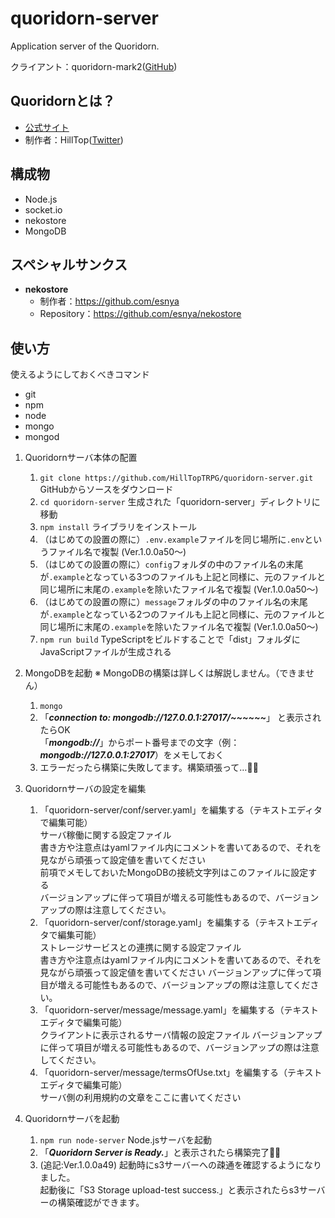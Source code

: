 # quoridorn-server
Application server of the Quoridorn.

クライアント：quoridorn-mark2([GitHub](https://github.com/HillTopTRPG/quoridorn-mark2))

## Quoridornとは？
* [公式サイト](http://quoridorn.com)<br>
* 制作者：HillTop([Twitter](https://twitter.com/HillTop_TRPG))

## 構成物
* Node.js
* socket.io
* nekostore
* MongoDB

## スペシャルサンクス
* **nekostore**
  * 制作者：https://github.com/esnya
  * Repository：<https://github.com/esnya/nekostore>

## 使い方
使えるようにしておくべきコマンド
* git
* npm
* node
* mongo
* mongod

1. Quoridornサーバ本体の配置
   1. `git clone https://github.com/HillTopTRPG/quoridorn-server.git` GitHubからソースをダウンロード
   1. `cd quoridorn-server` 生成された「quoridorn-server」ディレクトリに移動
   1. `npm install` ライブラリをインストール
   1. （はじめての設置の際に）`.env.example`ファイルを同じ場所に`.env`というファイル名で複製 (Ver.1.0.0a50～)
   1. （はじめての設置の際に）`config`フォルダの中のファイル名の末尾が`.example`となっている3つのファイルも上記と同様に、元のファイルと同じ場所に末尾の`.example`を除いたファイル名で複製  (Ver.1.0.0a50～)
   1. （はじめての設置の際に）`message`フォルダの中のファイル名の末尾が`.example`となっている2つのファイルも上記と同様に、元のファイルと同じ場所に末尾の`.example`を除いたファイル名で複製  (Ver.1.0.0a50～)
   1. `npm run build` TypeScriptをビルドすることで「dist」フォルダにJavaScriptファイルが生成される

1. MongoDBを起動 ※ MongoDBの構築は詳しくは解説しません。（できません）
   1. `mongo`
   1. 「***connection to: mongodb://127.0.0.1:27017/~~~~~~***」 と表示されたらOK<br>
      「***mongodb://***」からポート番号までの文字（例：***mongodb://127.0.0.1:27017***）をメモしておく
   1. エラーだったら構築に失敗してます。構築頑張って…🐧🌟

1. Quoridornサーバの設定を編集
   1. 「quoridorn-server/conf/server.yaml」を編集する（テキストエディタで編集可能）<br>
      サーバ稼働に関する設定ファイル<br>
      書き方や注意点はyamlファイル内にコメントを書いてあるので、それを見ながら頑張って設定値を書いてください<br>
      前項でメモしておいたMongoDBの接続文字列はこのファイルに設定する<br>
      バージョンアップに伴って項目が増える可能性もあるので、バージョンアップの際は注意してください。
   1. 「quoridorn-server/conf/storage.yaml」を編集する（テキストエディタで編集可能）<br>
      ストレージサービスとの連携に関する設定ファイル<br>
      書き方や注意点はyamlファイル内にコメントを書いてあるので、それを見ながら頑張って設定値を書いてください
      バージョンアップに伴って項目が増える可能性もあるので、バージョンアップの際は注意してください。
   1. 「quoridorn-server/message/message.yaml」を編集する（テキストエディタで編集可能）<br>
      クライアントに表示されるサーバ情報の設定ファイル
      バージョンアップに伴って項目が増える可能性もあるので、バージョンアップの際は注意してください。
   1. 「quoridorn-server/message/termsOfUse.txt」を編集する（テキストエディタで編集可能）<br>
      サーバ側の利用規約の文章をここに書いてください

1. Quoridornサーバを起動
   1. `npm run node-server` Node.jsサーバを起動
   1. 「***Quoridorn Server is Ready.***」と表示されたら構築完了🐧🎊
   1. (追記:Ver.1.0.0a49) 起動時にs3サーバーへの疎通を確認するようになりました。<br>
      起動後に「S3 Storage upload-test success.」と表示されたらs3サーバーの構築確認ができます。
